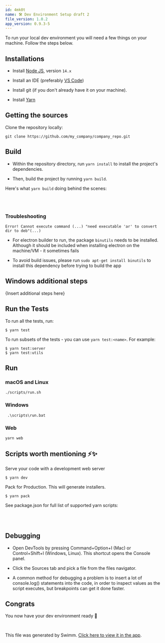 ```yaml
---
id: 4mk0t
name: 🛠 Dev Environment Setup draft 2
file_version: 1.0.2
app_version: 0.9.3-5
---
```


To run your local dev environment you will need a few things on your machine. Follow the steps below.

## Installations

*   Install [Node JS](https://nodejs.org/en/download/), version `14.x`
    
*   Install an IDE (preferably [VS Code](https://code.visualstudio.com/))
    
*   Install git (if you don't already have it on your machine).
    
*   Install [Yarn](https://classic.yarnpkg.com/en/docs/install/#mac-stable)
    

## Getting the sources

Clone the repository locally:

```
git clone https://github.com/my_company/company_repo.git
```

## Build

*   Within the repository directory, run `yarn install` to install the project's dependencies.
    
*   Then, build the project by running `yarn build`.
    

Here's what `yarn build` doing behind the scenes:

<br/>



<br/>

### Troubleshooting

```
Error! Cannot execute command (...) "need executable 'ar' to convert dir to deb"(...)
```

*   For electron builder to run, the package `binutils` needs to be installed. Although it should be included when installing electron on the machine/VM - it sometimes fails
    
*   To avoid build issues, please run `sudo apt-get install binutils` to install this dependency before trying to build the app
    

## Windows additional steps

{Insert additional steps here}

## Run the Tests

To run all the tests, run:

```
$ yarn test
```

To run subsets of the tests - you can use `yarn test:<name>`. For example:

```
$ yarn test:server
$ yarn test:utils
```

## Run

### macOS and Linux

```
./scripts/run.sh
```

### Windows

```
 .\scripts\run.bat
```

### Web

```
yarn web
```

## Scripts worth mentioning ⚡️✨

Serve your code with a development web server

```
$ yarn dev
```

Pack for Production. This will generate installers.

```
$ yarn pack
```

See package.json for full list of supported yarn scripts:

<br/>



<br/>

## Debugging

*   Open DevTools by pressing Command+Option+I (Mac) or Control+Shift+I (Windows, Linux). This shortcut opens the Console panel.
    
*   Click the Sources tab and pick a file from the files navigator.
    
*   A common method for debugging a problem is to insert a lot of console.log() statements into the code, in order to inspect values as the script executes, but breakpoints can get it done faster.
    

## Congrats

You now have your dev environment ready 🎉

<br/>

This file was generated by Swimm. [Click here to view it in the app](http://localhost:5000/repos/Z2l0aHViJTNBJTNBc3Rva2Utd2VhdGhlciUzQSUzQUFkZGllQ29oZW4=/docs/4mk0t).